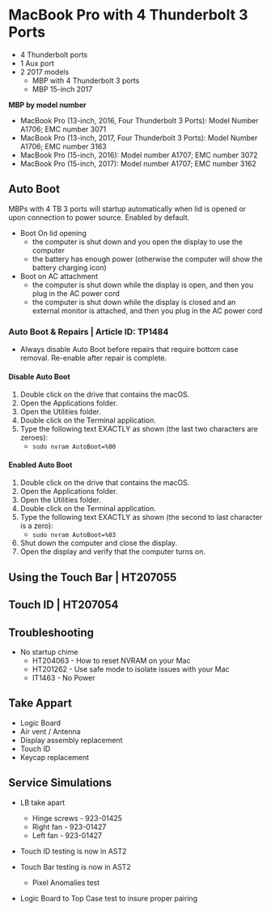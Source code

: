 # MacBook Pro with 4 Thunderbolt 3 Ports

- 4 Thunderbolt ports
- 1 Aux port
- 2 2017 models
  - MBP with 4 Thunderbolt 3 ports
  - MBP 15-inch 2017

**MBP by model number**

  - MacBook Pro (13­-inch, 2016, Four Thunderbolt 3 Ports): Model Number A1706; EMC number 3071
  - MacBook Pro (13­-inch, 2017, Four Thunderbolt 3 Ports): Model Number A1706; EMC number 3163
  - MacBook Pro (15­-inch, 2016): Model number A1707; EMC number 3072
  - MacBook Pro (15­-inch, 2017): Model number A1707; EMC number 3162

## Auto Boot

MBPs with 4 TB 3 ports will startup automatically when lid is opened or upon connection to power source. Enabled by default.

- Boot On lid opening
  - the computer is shut down and you open the display to use the computer
  - the battery has enough power (otherwise the computer will show the battery charging icon)
- Boot on AC attachment
  - the computer is shut down while the display is open, and then you plug in the AC power cord
  - the computer is shut down while the display is closed and an external monitor is attached, and then you plug in the AC power cord

### Auto Boot & Repairs | Article ID: TP1484

- Always disable Auto Boot before repairs that require bottom case removal. Re-enable after repair is complete.

#### Disable Auto Boot

1. Double click on the drive that contains the macOS.
2. Open the Applications folder.
3. Open the Utilities folder.
4. Double click on the Terminal application.
5. Type the following text EXACTLY as shown (the last two characters are zeroes):  
    - `sudo nvram AutoBoot=%00`

#### Enabled Auto Boot

1. Double click on the drive that contains the macOS.
2. Open the Applications folder.
3. Open the Utilities folder.
4. Double click on the Terminal application.
5. Type the following text EXACTLY as shown (the second to last character is a zero):
    - `sudo nvram AutoBoot=%03`
6. Shut down the computer and close the display.
7. Open the display and verify that the computer turns on.

## Using the Touch Bar | HT207055

## Touch ID | HT207054

## Troubleshooting

- No startup chime
  - HT204063 - How to reset NVRAM on your Mac
  - HT201262 - Use safe mode to isolate issues with your Mac
  - IT1463 - No Power

## Take Appart

- Logic Board
- Air vent / Antenna
- Display assembly replacement
- Touch ID
- Keycap replacement

## Service Simulations

- LB take apart
  - Hinge screws - 923-01425
  - Right fan - 923-01427
  - Left fan - 923-01427

- Touch ID testing is now in AST2
- Touch Bar testing is now in AST2
  - Pixel Anomalies test
- Logic Board to Top Case test to insure proper pairing
